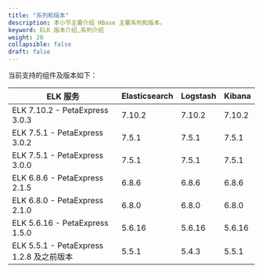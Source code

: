 ```yaml
---
title: "系列和版本"
description: 本小节主要介绍 HBase 主要系列和版本。 
keyword: ELK 版本介绍,系列介绍 
weight: 20
collapsible: false
draft: false
---
```



当前支持的组件及版本如下：

| ELK 服务                               | Elasticsearch | Logstash | Kibana |
| -------------------------------------- | ------------- | -------- | ------ |
| ELK 7.10.2 - PetaExpress 3.0.3           | 7.10.2        | 7.10.2   | 7.10.2 |
| ELK 7.5.1 - PetaExpress 3.0.2            | 7.5.1         | 7.5.1    | 7.5.1  |
| ELK 7.5.1 - PetaExpress 3.0.0            | 7.5.1         | 7.5.1    | 7.5.1  |
| ELK 6.8.6 - PetaExpress 2.1.5            | 6.8.6         | 6.8.6    | 6.8.6  |
| ELK 6.8.0 - PetaExpress 2.1.0            | 6.8.0         | 6.8.0    | 6.8.0  |
| ELK 5.6.16 - PetaExpress 1.5.0           | 5.6.16        | 5.6.16   | 5.6.16 |
| ELK 5.5.1 - PetaExpress 1.2.8 及之前版本 | 5.5.1         | 5.4.3    | 5.5.1  |
